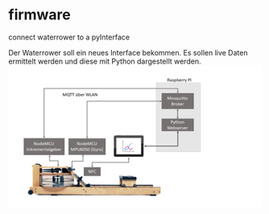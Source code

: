 # firmware
connect waterrower to a pyInterface

Der Waterrower soll ein neues Interface bekommen. Es sollen live Daten ermittelt werden und diese mit Python dargestellt werden.  
![GitHub Logo](/waterrower-meets-python/waterrower-meets-python.png)
